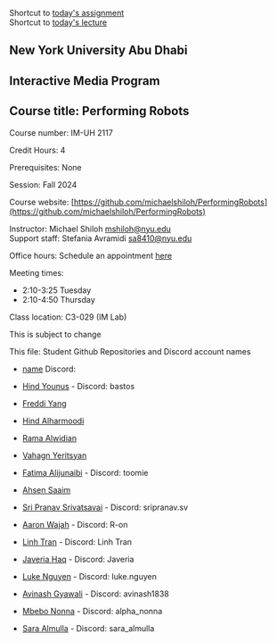 Shortcut to [today's assignment](homework.md#todays-assignment)  
Shortcut to [today's lecture](lectureNotes.md#todays-lecture)

## New York University Abu Dhabi  
## Interactive Media Program
## Course title: Performing Robots
Course number: IM-UH 2117  

Credit Hours: 4     

Prerequisites: None     

Session: Fall 2024       

Course website:
[https://github.com/michaelshiloh/PerformingRobots](https://github.com/michaelshiloh/PerformingRobots)  

Instructor: Michael Shiloh mshiloh@nyu.edu   
Support staff: Stefania Avramidi sa8410@nyu.edu

Office hours: Schedule an appointment [here](https://calendly.com/michaelshiloh/office_hours)

Meeting times:    
- 2:10-3:25 Tuesday
- 2:10-4:50 Thursday

Class location: C3-029 (IM Lab)

This is subject to change

This file: Student Github Repositories and Discord account names
- [name]() Discord: 

- [Hind Younus](https://github.com/hanoodd/Performing_Robots_Fall_24) - Discord: bastos
- [Freddi Yang](https://github.com/FreddiYang/Performing-Robots)
- [Hind Alharmoodi](https://github.com/hindahhmed/Performing-Robots)
- [Rama Alwidian](https://github.com/ramawid/Performing-Robots)
- [Vahagn Yeritsyan](https://github.com/Vayer88/PerformingRobotsRepo)
- [Fatima Alijunaibi](https://github.com/oomie/performingRobots) - Discord: toomie
- [Ahsen Saaim](https://github.com/ahsen10s/PerformingRobots)
- [Sri Pranav Srivatsavai](https://github.com/sripranav9/PerformingRobots) - Discord: sripranav.sv
- [Aaron Wajah](https://github.com/r-0n/performingrobots) - Discord: R-on
- [Linh Tran](https://github.com/LinhTran263/performingrobots) - Discord: Linh Tran
- [Javeria Haq](https://github.com/javeria-h/performingrobots) - Discord: Javeria
- [Luke Nguyen](https://github.com/lukenguyen197/performingrobots) - Discord: luke.nguyen
- [Avinash Gyawali](https://github.com/Tauke190/performingrobots) - Discord: avinash1838
- [Mbebo Nonna](https://github.com/nonnabyte/PerformingRobots) - Discord: alpha_nonna
- [Sara Almulla](https://github.com/saraalmulla03/performingrobots) - Discord: sara_almulla 
